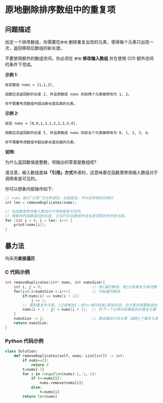 # 原地删除排序数组中的重复项
## 问题描述
给定一个排序数组，你需要在```原地``` 删除重复出现的元素，使得每个元素只出现一次，返回移除后数组的新长度。

不要使用额外的数组空间，你必须在 ```原地``` **修改输入数组** 并在使用 O(1) 额外空间的条件下完成。

**示例 1:**
```
给定数组 nums = [1,1,2], 

函数应该返回新的长度 2, 并且原数组 nums 的前两个元素被修改为 1, 2。 

你不需要考虑数组中超出新长度后面的元素。
```
**示例 2:**
```
给定 nums = [0,0,1,1,1,2,2,3,3,4],

函数应该返回新的长度 5, 并且原数组 nums 的前五个元素被修改为 0, 1, 2, 3, 4。

你不需要考虑数组中超出新长度后面的元素。
```

**说明:**

为什么返回数值是整数，但输出的答案是数组呢?

请注意，输入数组是**以「引用」方式**传递的，这意味着在函数里修改输入数组对于调用者是可见的。

你可以想象内部操作如下:
```c
// nums 是以“引用”方式传递的。也就是说，不对实参做任何拷贝
int len = removeDuplicates(nums);

// 在函数里修改输入数组对于调用者是可见的。
// 根据你的函数返回的长度, 它会打印出数组中该长度范围内的所有元素。
for (int i = 0; i < len; i++) {
    print(nums[i]);
}
```

## 暴力法
均采用**直接遍历**

### C 代码示例
```c
int removeDuplicates(int* nums, int numsSize){
    int i, j = 0;                       // 用i遍历数组，用j记录重复元素次数
    for(i=0;i<numsSize-1;i++){          // 开始遍历数组
        if(nums[i] == nums[i + 1])       
            j += 1;                      
        // 遇到重复的元素，j记录增加1；当for循环结束j累加完成，也代表共需要删去的数组长度
        nums[i + 1 - j] = nums[i + 1];  // 将下一个元素向前覆盖到非重复位置
    }
    numsSize -= j;                      // 删去数组冗余长度（遇到j个重复元素，所以原长度减j）
    return numsSize;
}
```

### Python 代码示例
```python
class Solution:
    def removeDuplicates(self, nums: List[int]) -> int:
        if nums==[]:
            return 0
        t=nums[-1]
        for i in range(len(nums)-2,-1,-1):
            if t==nums[i]:
                nums.remove(nums[i])
            else:
                t=nums[i]
        return len(nums)
```
